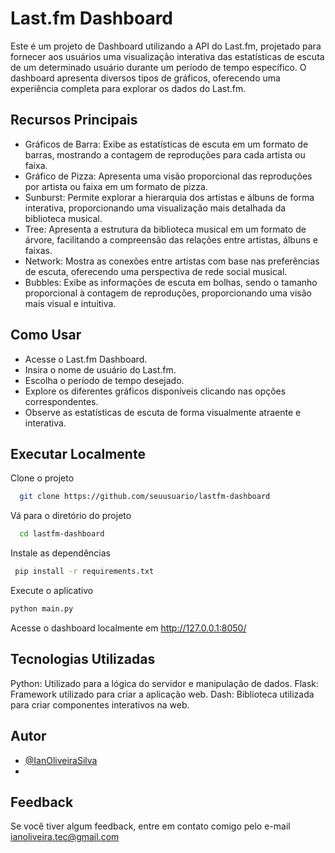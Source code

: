 
# Last.fm Dashboard
Este é um projeto de Dashboard utilizando a API do Last.fm, projetado para fornecer aos usuários uma visualização interativa das estatísticas de escuta de um determinado usuário durante um período de tempo específico. O dashboard apresenta diversos tipos de gráficos, oferecendo uma experiência completa para explorar os dados do Last.fm.

## Recursos Principais
- Gráficos de Barra: Exibe as estatísticas de escuta em um formato de barras, mostrando a contagem de reproduções para cada artista ou faixa.
- Gráfico de Pizza: Apresenta uma visão proporcional das reproduções por artista ou faixa em um formato de pizza.
- Sunburst: Permite explorar a hierarquia dos artistas e álbuns de forma interativa, proporcionando uma visualização mais detalhada da biblioteca musical.
- Tree: Apresenta a estrutura da biblioteca musical em um formato de árvore, facilitando a compreensão das relações entre artistas, álbuns e faixas.
- Network: Mostra as conexões entre artistas com base nas preferências de escuta, oferecendo uma perspectiva de rede social musical.
- Bubbles: Exibe as informações de escuta em bolhas, sendo o tamanho proporcional à contagem de reproduções, proporcionando uma visão mais visual e intuitiva.

## Como Usar
- Acesse o Last.fm Dashboard.
- Insira o nome de usuário do Last.fm.
- Escolha o período de tempo desejado.
- Explore os diferentes gráficos disponíveis clicando nas opções correspondentes.
- Observe as estatísticas de escuta de forma visualmente atraente e interativa.

## Executar Localmente
Clone o projeto
```bash
  git clone https://github.com/seuusuario/lastfm-dashboard
```

Vá para o diretório do projeto
```bash
  cd lastfm-dashboard
```
Instale as dependências
```bash
 pip install -r requirements.txt
```

Execute o aplicativo  
```bash
python main.py
```
Acesse o dashboard localmente em http://127.0.0.1:8050/

## Tecnologias Utilizadas
Python: Utilizado para a lógica do servidor e manipulação de dados.
Flask: Framework utilizado para criar a aplicação web.
Dash: Biblioteca utilizada para criar componentes interativos na web.

## Autor

- [@IanOliveiraSilva](https://github.com/IanOliveiraSilva)
- 
## Feedback

Se você tiver algum feedback, entre em contato comigo pelo e-mail ianoliveira.tec@gmail.com
